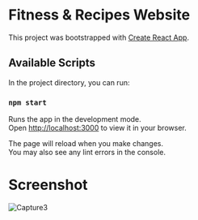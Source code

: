 # Fitness & Recipes Website
This project was bootstrapped with [Create React App](https://github.com/facebook/create-react-app).

## Available Scripts

In the project directory, you can run:

### `npm start`

Runs the app in the development mode.\
Open [http://localhost:3000](http://localhost:3000) to view it in your browser.

The page will reload when you make changes.\
You may also see any lint errors in the console.

# Screenshot
![Capture3](https://github.com/mai928/Fitness_Recipes/assets/58111868/56db8e6a-c924-4cff-bef6-f5cb5e8c0af2)
